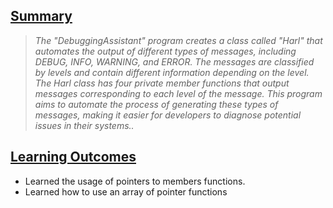 <h2><u>Summary</u></h2>

> *The "DebuggingAssistant" program creates a class called "Harl" that automates the output of different types of messages, including DEBUG, INFO, WARNING, and ERROR. The messages are classified by levels and contain different information depending on the level. The Harl class has four private member functions that output messages corresponding to each level of the message. This program aims to automate the process of generating these types of messages, making it easier for developers to diagnose potential issues in their systems..*

<h2><u>Learning Outcomes</u></h2>

- Learned the usage of pointers to members functions.
- Learned how to use an array of pointer functions
